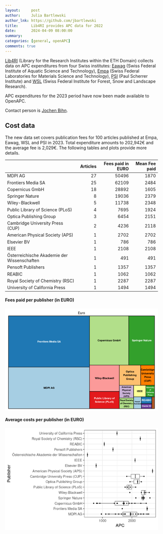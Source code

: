 ```yaml
---
layout:     post
author:     Julia Bartlewski
author_lnk: https://github.com/jbartlewski
title:      Lib4RI provides APC data for 2022
date:       2024-04-09 08:00:00
summary:    
categories: [general, openAPC]
comments: true
---
```





[Lib4RI](https://www.lib4ri.ch/) (Library for the Research Institutes within the ETH Domain) collects data on APC expenditures from four Swiss institutes: [Eawag](https://www.eawag.ch/en/) (Swiss Federal Institute of Aquatic Science and Technology), [Empa](https://www.empa.ch/) (Swiss Federal Laboratories for Materials Science and Technology), [PSI](https://www.psi.ch/en) (Paul Scherrer Institute) and [WSL](https://www.wsl.ch/en/index.html) (Swiss Federal Institute for Forest, Snow and Landscape Research).

APC expenditures for the 2023 period have now been made available to OpenAPC.

Contact person is [Jochen Bihn](mailto:openaccess@lib4ri.ch).

## Cost data



The new data set covers publication fees for 100 articles published at Empa, Eawag, WSL and PSI in 2023. Total expenditure amounts to 202,942€ and the average fee is 2,029€. The following tables and plots provide more details.




|                                            | Articles| Fees paid in EURO| Mean Fee paid|
|:-------------------------------------------|--------:|-----------------:|-------------:|
|MDPI AG                                     |       27|             50496|          1870|
|Frontiers Media SA                          |       25|             62109|          2484|
|Copernicus GmbH                             |       18|             28892|          1605|
|Springer Nature                             |        8|             19036|          2379|
|Wiley-Blackwell                             |        5|             11738|          2348|
|Public Library of Science (PLoS)            |        4|              7695|          1924|
|Optica Publishing Group                     |        3|              6454|          2151|
|Cambridge University Press (CUP)            |        2|              4236|          2118|
|American Physical Society (APS)             |        1|              2702|          2702|
|Elsevier BV                                 |        1|               786|           786|
|IEEE                                        |        1|              2108|          2108|
|Österreichische Akademie der Wissenschaften |        1|               491|           491|
|Pensoft Publishers                          |        1|              1357|          1357|
|REABIC                                      |        1|              1062|          1062|
|Royal Society of Chemistry (RSC)            |        1|              2287|          2287|
|University of California Press              |        1|              1494|          1494|



#### Fees paid per publisher (in EURO)

![plot of chunk tree_lib4ri_2024_04_09_full](/figure/tree_lib4ri_2024_04_09_full-1.png)


####  Average costs per publisher (in EURO)

![plot of chunk box_lib4ri_2024_04_09_publisher_full](/figure/box_lib4ri_2024_04_09_publisher_full-1.png)
